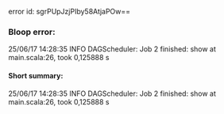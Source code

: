 error id: sgrPUpJzjPIby58AtjaPOw==
### Bloop error:

25/06/17 14:28:35 INFO DAGScheduler: Job 2 finished: show at main.scala:26, took 0,125888 s
#### Short summary: 

25/06/17 14:28:35 INFO DAGScheduler: Job 2 finished: show at main.scala:26, took 0,125888 s